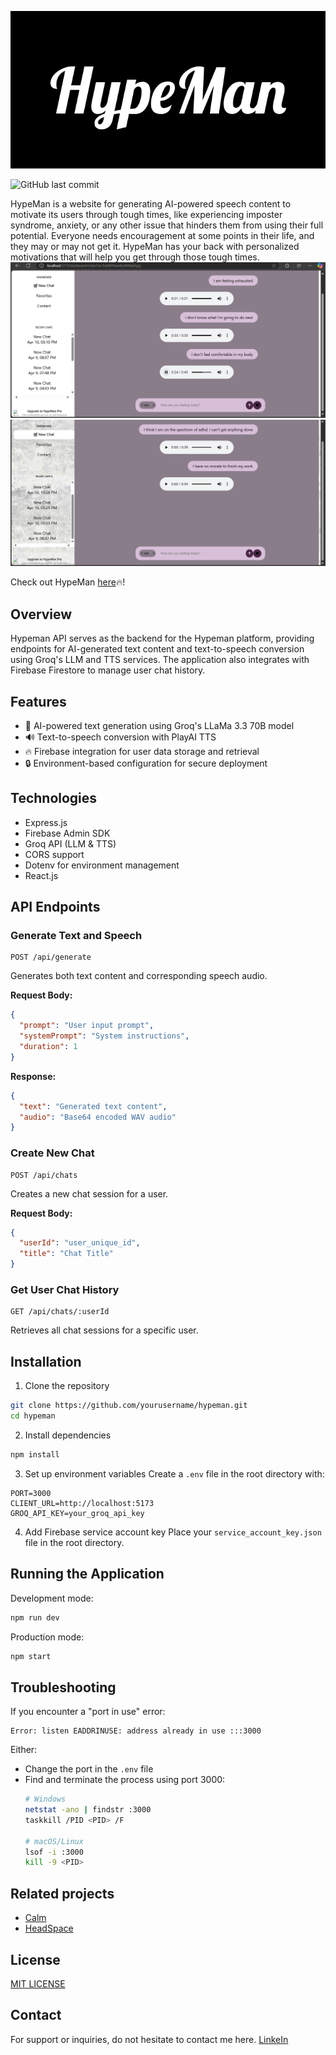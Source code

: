   ![alt banner](HypeMan.png)

  ![GitHub last commit](https://img.shields.io/github/last-commit/N-benitha/Hypeman2)

HypeMan is a website for generating AI-powered speech content to motivate its users through tough times, like experiencing imposter syndrome, anxiety, or any other issue that hinders them from using their full potential. Everyone needs encouragement at some points in their life, and they may or may not get it. HypeMan has your back with personalized motivations that will help you get through those tough times.
![alt banner](chat1.png) ![alt banner](chat2.png)

Check out HypeMan [here](https://hypeman-7678f.web.app/)🔥!

## Overview

Hypeman API serves as the backend for the Hypeman platform, providing endpoints for AI-generated text content and text-to-speech conversion using Groq's LLM and TTS services. The application also integrates with Firebase Firestore to manage user chat history.

## Features

- 🤖 AI-powered text generation using Groq's LLaMa 3.3 70B model
- 🔊 Text-to-speech conversion with PlayAI TTS
- 🔥 Firebase integration for user data storage and retrieval
- 🔒 Environment-based configuration for secure deployment

## Technologies

- Express.js
- Firebase Admin SDK
- Groq API (LLM & TTS)
- CORS support
- Dotenv for environment management
- React.js

## API Endpoints

### Generate Text and Speech
```
POST /api/generate
```
Generates both text content and corresponding speech audio.

**Request Body:**
```json
{
  "prompt": "User input prompt",
  "systemPrompt": "System instructions",
  "duration": 1 
}
```

**Response:**
```json
{
  "text": "Generated text content",
  "audio": "Base64 encoded WAV audio"
}
```

### Create New Chat
```
POST /api/chats
```
Creates a new chat session for a user.

**Request Body:**
```json
{
  "userId": "user_unique_id",
  "title": "Chat Title" 
}
```

### Get User Chat History
```
GET /api/chats/:userId
```
Retrieves all chat sessions for a specific user.

## Installation

1. Clone the repository
```bash
git clone https://github.com/yourusername/hypeman.git
cd hypeman
```

2. Install dependencies
```bash
npm install
```

3. Set up environment variables
Create a `.env` file in the root directory with:
```
PORT=3000
CLIENT_URL=http://localhost:5173
GROQ_API_KEY=your_groq_api_key
```

4. Add Firebase service account key
Place your `service_account_key.json` file in the root directory.

## Running the Application

Development mode:
```bash
npm run dev
```

Production mode:
```bash
npm start
```

## Troubleshooting

If you encounter a "port in use" error:
```
Error: listen EADDRINUSE: address already in use :::3000
```

Either:
- Change the port in the `.env` file
- Find and terminate the process using port 3000:
  ```bash
  # Windows
  netstat -ano | findstr :3000
  taskkill /PID <PID> /F
  
  # macOS/Linux
  lsof -i :3000
  kill -9 <PID>
  ```

## Related projects

- [Calm](https://www.calm.com/)
- [HeadSpace](https://www.headspace.com/)

## License

[MIT LICENSE](https://github.com/N-benitha/Hypeman2/blob/7ab79c8ef6fd1ab4d8f19649ecf0286f7bd7077a/LICENSE)

## Contact

For support or inquiries, do not hesitate to contact me here.
[LinkeIn](https://www.linkedin.com/in/ngunga-benitha-26b43921b?utm_source=share&utm_campaign=share_via&utm_content=profile&utm_medium=android_app)
